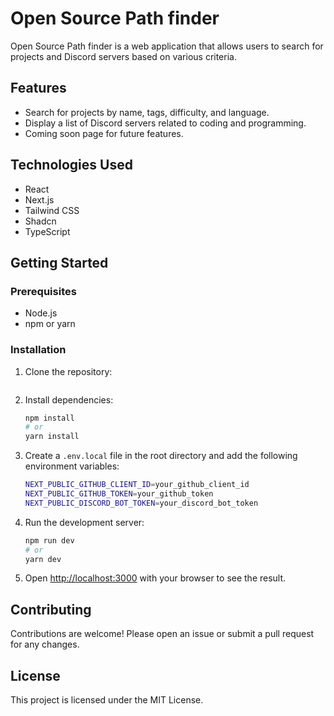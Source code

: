 # Open Source Path finder

Open Source Path finder is a web application that allows users to search for projects and Discord servers based on various criteria.

## Features

- Search for projects by name, tags, difficulty, and language.
- Display a list of Discord servers related to coding and programming.
- Coming soon page for future features.

## Technologies Used

- React
- Next.js
- Tailwind CSS
- Shadcn
- TypeScript

## Getting Started

### Prerequisites

- Node.js
- npm or yarn

### Installation

1. Clone the repository:

   ```bash

   ```

2. Install dependencies:

   ```bash
   npm install
   # or
   yarn install
   ```

3. Create a `.env.local` file in the root directory and add the following environment variables:

   ```bash
   NEXT_PUBLIC_GITHUB_CLIENT_ID=your_github_client_id
   NEXT_PUBLIC_GITHUB_TOKEN=your_github_token
   NEXT_PUBLIC_DISCORD_BOT_TOKEN=your_discord_bot_token
   ```

4. Run the development server:

   ```bash
   npm run dev
   # or
   yarn dev
   ```

5. Open [http://localhost:3000](http://localhost:3000) with your browser to see the result.

## Contributing

Contributions are welcome! Please open an issue or submit a pull request for any changes.

## License

This project is licensed under the MIT License.
